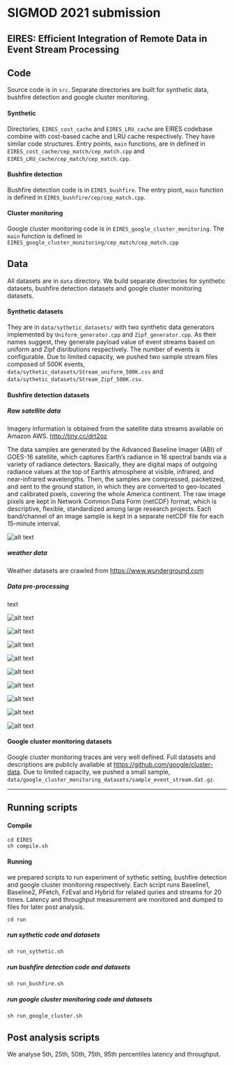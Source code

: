 # SIGMOD 2021 submission
EIRES: Efficient Integration of Remote Data in Event Stream Processing
---

## Code
Source code is in `src`. Separate directories are built for synthetic data, bushfire detection and google cluster monitoring.

#### Synthetic
Directories,  `EIRES_cost_cache` and `EIRES_LRU_cache` are EIRES codebase combine with cost-based cache and LRU cache respectively.
They have similar code structures. Entry points, `main` functions, are in defined in `EIRES_cost_cache/cep_match/cep_match.cpp` and `EIRES_LRU_cache/cep_match/cep_match.cpp`.

#### Bushfire detection
Bushfire detection code is in `EIRES_bushfire`. The entry piont, `main` function is defined in `EIRES_bushfire/cep/cep_match.cpp`.

#### Cluster monitoring
Google cluster monitoring code is in `EIRES_google_cluster_monitoring`. The `main` function is defined in `EIRES_google_cluster_monitoring/cep_match/cep_match.cpp`

##
## Data
All datasets are in `data` directory. We build separate directories for synthetic datasets, bushfire detection datasets and google cluster monitoring datasets.

#### Synthetic datasets
They are in `data/sythetic_datasets/` with two synthetic data generators implemented by `Uniform_generator.cpp` and `Zipf_generator.cpp`.  As their names suggest, they generate payload value of event streams based on uniform and Zipf disributions respectively. The number of events is configurable. Due to limited capacity, we pushed two sample stream files composed of 500K events, `data/sythetic_datasets/Stream_uniform_500K.csv` and `data/sythetic_datasets/Stream_Zipf_500K.csv`.

#### Bushfire detection datasets
##### Raw satellite data
Imagery information is obtained from the satellite data streams available on Amazon AWS. http://tiny.cc/drt2oz 

The data samples are generated by the Advanced Baseline Imager (ABI) of GOES-16 satellite, which captures Earth’s radiance in 16 spectral bands via a variety of radiance detectors. Basically, they are digital maps of outgoing radiance values at the top of Earth’s atmosphere at visible, infrared, and near-infrared wavelengths. Then, the samples are compressed, packetized, and sent to the ground station, in which they are converted to geo-located and calibrated pixels, covering the whole America continent. The raw image pixels are kept in Network Common Data Form (netCDF) format, which is descriptive, flexible, standardized among large research projects. Each band/channel of an image sample is kept in a separate netCDF file for each 15-minute interval.


![alt text][band]

[band]: figs/Bands.png "" 

##### weather data
Weather datasets are crawled from https://www.wunderground.com

##### Data pre-processing
text

![alt text][a]

[a]: figs/1.png ""

![alt text][b]

[b]: figs/2.png ""

![alt text][c]

[c]: figs/3.png ""

![alt text][d]

[d]: figs/4.png ""

![alt text][e]

[e]: figs/5.png ""

![alt text][f]

[f]: figs/6.png ""

![alt text][g]

[g]: figs/7.png ""

![alt text][h]

[h]: figs/8.png ""

![alt text][i]

[i]: figs/9.png ""

#### Google cluster monitoring datasets
Google cluster monitoring traces are very well defined.
Full datasets and descriptions are publicly available at https://github.com/google/cluster-data. Due to limited capacity, we pushed a small sample, `data/google_cluster_monitoring_datasets/sample_event_stream.dat.gz`.

---

## Running scripts
#### Compile
```
cd EIRES
sh compile.sh
```
#### Running
we prepared scripts to run experiment of sythetic setting, bushfire detection and google cluster monitoring respectively.
Each script runs Baseline1, Baseline2, PFetch, FzEval and Hybrid for related quries and streams for 20 times.
Latency and throughput measurement are monitored and dumped to files for later post analysis.

```
cd run
```
##### run sythetic code and datasets
```
sh run_sythetic.sh
```
##### run bushfire detection code and datasets
```
sh run_bushfire.sh
```
##### run google cluster monitoring code and datasets
```
sh run_google_cluster.sh
```

## Post analysis scripts
We analyse 5th, 25th, 50th, 75th, 95th percentiles latency and throughput.

